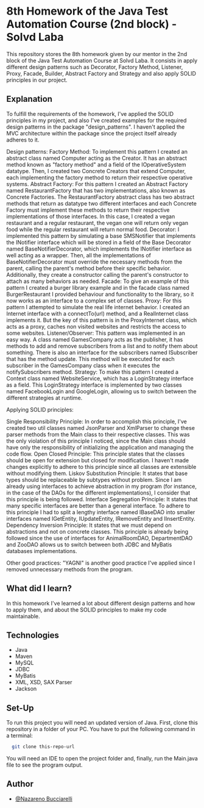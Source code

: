 # 8th Homework of the Java Test Automation Course (2nd block) - Solvd Laba
This repository stores the 8th homework given by our mentor in the 2nd block of 
the Java Test Automation Course at Solvd Laba. It consists in apply different
design patterns such as Decorator, Factory Method, Listener, Proxy, Facade,
Builder, Abstract Factory and Strategy and also apply SOLID principles in our
project.

## Explanation

To fulfill the requirements of the homework, I've applied the SOLID principles
in my project, and also I've created examples for the required design patterns
in the package "design_patterns". I haven't applied the MVC architecture within
the package since the project itself already adheres to it.

Design patterns:
Factory Method:
To implement this pattern I created an abstract class named Computer acting as 
the Creator. It has an abstract method known as "factory method" and a field of the
IOperativeSystem datatype. Then, I created two Concrete Creators that extend 
Computer, each implementing the factory method to return their respective 
operative systems.
Abstract Factory:
For this pattern I created an Abstract Factory named RestaurantFactory
that has two implementations, also known as Concrete Factories. The 
RestaurantFactory abstract class has two abstract methods that return as datatype
two different interfaces and each Concrete Factory must implement these methods
to return their respective implementations of those interfaces. In this case, I
created a vegan restaurant and a regular restaurant, the vegan one will return
only vegan food while the regular restaurant will return normal food.
Decorator:
I implemented this pattern by simulating a base SMSNotifier that implements the 
INotifier interface which will be stored in a field of the Base Decorator named 
BaseNotifierDecorator, which implements the INotifier interface as well 
acting as a wrapper. Then, all the implementations of BaseNotifierDecorator
must override the necessary methods from the parent, calling the parent's method
before their specific behavior. Additionally, they create a constructor calling 
the parent's constructor to attach as many behaviors as needed.
Facade:
To give an example of this pattern I created a burger library example and 
in the facade class named BurgerRestaurant I provided behaviour and functionality to the
library, so it now works as an interface to a complex set of classes.
Proxy:
For this pattern I attempted to simulate the real life internet behavior. I created an
Internet interface with a connectTo(url) method, and a RealInternet class 
implements it. But the key of this pattern is in the ProxyInternet class, which
acts as a proxy, caches non visited websites and restricts the access to some
websites.
Listener/Observer:
This pattern was implemented in an easy way. A class named GamesCompany acts
as the publisher, it has methods to add and remove subscribers from a list and
to notify them about something. There is also an interface for the subscribers
named ISubscriber that has the method update. This method will be executed for
each subscriber in the GamesCompany class when it executes the notifySubscribers
method.
Strategy:
To make this pattern I created a Context class named WebsiteService, which has a
LoginStrategy interface as a field. This LoginStrategy interface is implemented
by two classes named FacebookLogin and GoogleLogin, allowing us to switch between the
different strategies at runtime.

Applying SOLID principles:

Single Responsibility Principle: In order to accomplish this principle, I've
created two util classes named JsonParser and XmlParser to change these parser
methods from the Main class to their respective classes. This was the only 
violation of this principle I noticed, since the Main class should have only
the responsibility of initializing the application and managing the code flow.
Open Closed Principle: This principle states that the classes should be open
for extension but closed for modification. I haven't made changes explicitly to 
adhere to this principle since all classes are extensible without modifying them.
Liskov Substitution Principle: It states that base types should be replaceable
by subtypes without problem. Since I am already using interfaces to achieve
abstraction in my program (for instance, in the case of the DAOs for the different
implementations), I consider that this principle is being followed.
Interface Segregation Principle: It states that many specific interfaces are
better than a general interface. To adhere to this principle I had to split
a lengthy interface named IBaseDAO into smaller interfaces named IGetEntity,
IUpdateEntity, IRemoveEntity and IInsertEntity.
Dependency Inversion Principle: It states that we must depend on abstractions
and not on concrete classes. This principle is already being followed since the use
of interfaces for AnimalRoomDAO, DepartmentDAO and ZooDAO allows us to switch 
between both JDBC and MyBatis databases implementations.

Other good practices:
"YAGNI" is another good practice I've applied since I removed unnecessary
methods from the program.

## What did I learn?

In this homework I've learned a lot about different design patterns and how to
apply them, and about the SOLID principles to make my code maintainable.

## Technologies

- Java
- Maven
- MySQL
- JDBC
- MyBatis
- XML, XSD, SAX Parser
- Jackson

## Set-Up

To run this project you will need an updated version of Java.
First, clone this repository in a folder of your PC.
You have to put the following command in a terminal:

```bash
  git clone this-repo-url
```
You will need an IDE to open the project folder and, finally, run the 
Main.java file to see the program output.

## Author

- [@Nazareno Bucciarelli](https://github.com/nazabucciarelli)
